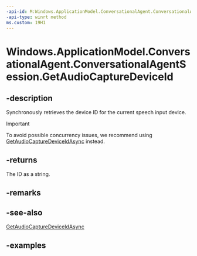 ```yaml
---
-api-id: M:Windows.ApplicationModel.ConversationalAgent.ConversationalAgentSession.GetAudioCaptureDeviceId
-api-type: winrt method
ms.custom: 19H1
---
```


<!-- Method syntax.
public string ConversationalAgentSession.GetAudioCaptureDeviceId()
-->

# Windows.ApplicationModel.ConversationalAgent.ConversationalAgentSession.GetAudioCaptureDeviceId

## -description

Synchronously retrieves the device ID for the current speech input device.

> [!Important]
> To avoid possible concurrency issues, we recommend using [GetAudioCaptureDeviceIdAsync](conversationalagentsession_getaudiocapturedeviceidasync_634409861.md) instead.

## -returns

The ID as a string.

## -remarks

## -see-also

[GetAudioCaptureDeviceIdAsync](conversationalagentsession_getaudiocapturedeviceidasync_634409861.md)

## -examples
